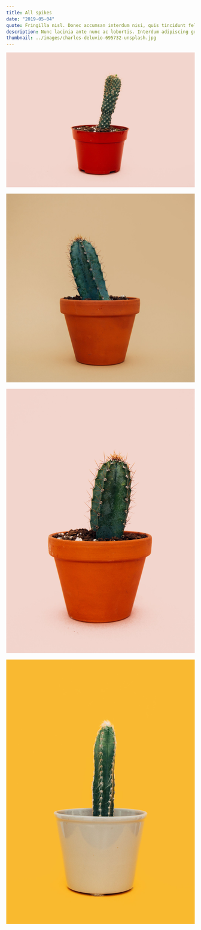 ```yaml
---
title: All spikes
date: "2019-05-04"
quote: Fringilla nisl. Donec accumsan interdum nisi, quis tincidunt felis sagittis eget tempus euismod. Vestibulum ante ipsum primis in faucibus vestibulum.
description: Nunc lacinia ante nunc ac lobortis. Interdum adipiscing gravida odio porttitor sem non mi integer non faucibus ornare mi ut ante amet placerat aliquet. Volutpat eu sed ante lacinia sapien lorem accumsan varius montes viverra nibh in adipiscing blandit tempus accumsan.
thumbnail: ../images/charles-deluvio-695732-unsplash.jpg
---
```


![Cactus](../images/charles-deluvio-695757-unsplash.jpg)

![Cactus](../images/charles-deluvio-695736-unsplash.jpg)

![Cactus](../images/charles-deluvio-695758-unsplash.jpg)

![Cactus](../images/charles-deluvio-695733-unsplash.jpg)
